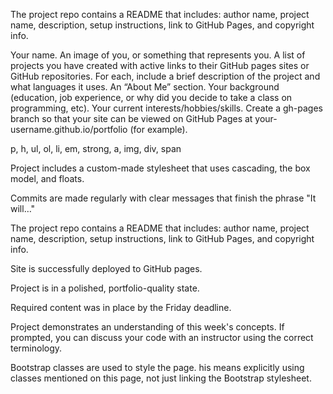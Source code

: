 The project repo contains a README that includes: author name, project name, description, setup instructions, link to GitHub Pages, and copyright info.

Your name.
An image of you, or something that represents you.
A list of projects you have created with active links to their GitHub pages sites or GitHub repositories.
For each, include a brief description of the project and what languages it uses.
An “About Me” section.
Your background (education, job experience, or why did you decide to take a class on programming, etc).
Your current interests/hobbies/skills.
Create a gh-pages branch so that your site can be viewed on GitHub Pages at your-username.github.io/portfolio (for example).

p, h, ul, ol, li, em, strong, a, img, div, span

Project includes a custom-made stylesheet that uses cascading, the box model, and floats.

Commits are made regularly with clear messages that finish the phrase "It will…"

The project repo contains a README that includes: author name, project name, description, setup instructions, link to GitHub Pages, and copyright info.

Site is successfully deployed to GitHub pages.

Project is in a polished, portfolio-quality state.

Required content was in place by the Friday deadline.

Project demonstrates an understanding of this week's concepts. If prompted, you can discuss your code with an instructor using the correct terminology.

Bootstrap classes are used to style the page. his means explicitly using classes mentioned on this page, not just linking the Bootstrap stylesheet.
